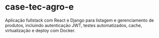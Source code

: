 # case-tec-agro-e
Aplicação fullstack com React e Django para listagem e gerenciamento de produtos, incluindo autenticação JWT, testes automatizados, cache, virtualização e deploy com Docker.
